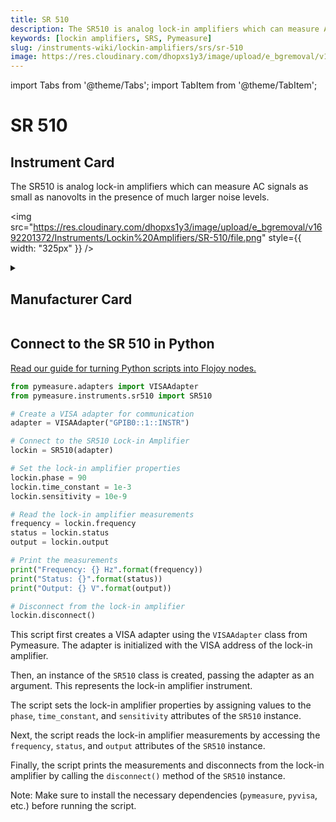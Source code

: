 ```yaml
---
title: SR 510
description: The SR510 is analog lock-in amplifiers which can measure AC signals as small as nanovolts in the presence of much larger noise levels.
keywords: [lockin amplifiers, SRS, Pymeasure]
slug: /instruments-wiki/lockin-amplifiers/srs/sr-510
image: https://res.cloudinary.com/dhopxs1y3/image/upload/e_bgremoval/v1692201372/Instruments/Lockin%20Amplifiers/SR-510/file.png
---
```


import Tabs from '@theme/Tabs';
import TabItem from '@theme/TabItem';

# SR 510

## Instrument Card

<div className="flex">

<div>

The SR510 is analog lock-in amplifiers which can measure AC signals as small as nanovolts in the presence of much larger noise levels.

</div>

<img src="https://res.cloudinary.com/dhopxs1y3/image/upload/e_bgremoval/v1692201372/Instruments/Lockin%20Amplifiers/SR-510/file.png" style={{ width: "325px" }} />

</div>

<details>
<summary><h2>Manufacturer Card</h2></summary>

<img src="https://res.cloudinary.com/dhopxs1y3/image/upload/e_bgremoval/v1692126012/Instruments/Vendor%20Logos/Stanford_Research.png" style={{ width: "100%", height: "150px",objectFit: "cover" }} />

Stanford Research Systems is a maker of general test and measurement instruments. The company was founded in 1980, is privately held, and is not affiliated with Stanford University. Stanford Research Systems manufactures all of their products at their Sunnyvale, California facility. <a href="https://www.thinksrs.com/index.html">Website</a>.

<ul>
  <li>Headquarters: Sunnyvale, California</li>
  <li>Yearly Revenue (millions, USD): 24.9</li>
</ul>
</details>

## Connect to the SR 510 in Python

[Read our guide for turning Python scripts into Flojoy nodes.](https://docs.flojoy.ai/custom-nodes/creating-custom-node/)


<Tabs>
<TabItem value="Pymeasure" label="Pymeasure">


```python
from pymeasure.adapters import VISAAdapter
from pymeasure.instruments.sr510 import SR510

# Create a VISA adapter for communication
adapter = VISAAdapter("GPIB0::1::INSTR")

# Connect to the SR510 Lock-in Amplifier
lockin = SR510(adapter)

# Set the lock-in amplifier properties
lockin.phase = 90
lockin.time_constant = 1e-3
lockin.sensitivity = 10e-9

# Read the lock-in amplifier measurements
frequency = lockin.frequency
status = lockin.status
output = lockin.output

# Print the measurements
print("Frequency: {} Hz".format(frequency))
print("Status: {}".format(status))
print("Output: {} V".format(output))

# Disconnect from the lock-in amplifier
lockin.disconnect()
```

This script first creates a VISA adapter using the `VISAAdapter` class from Pymeasure. The adapter is initialized with the VISA address of the lock-in amplifier.

Then, an instance of the `SR510` class is created, passing the adapter as an argument. This represents the lock-in amplifier instrument.

The script sets the lock-in amplifier properties by assigning values to the `phase`, `time_constant`, and `sensitivity` attributes of the `SR510` instance.

Next, the script reads the lock-in amplifier measurements by accessing the `frequency`, `status`, and `output` attributes of the `SR510` instance.

Finally, the script prints the measurements and disconnects from the lock-in amplifier by calling the `disconnect()` method of the `SR510` instance.

Note: Make sure to install the necessary dependencies (`pymeasure`, `pyvisa`, etc.) before running the script.

</TabItem>
</Tabs>